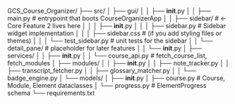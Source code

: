 GCS_Course_Organizer/
├── src/
│   ├── gui/
│   │   ├── __init__.py
│   │   ├── main.py               # entrypoint that boots CourseOrganizerApp
│   │   ├── sidebar/              # ← Core Feature 2 lives here
│   │   │   ├── __init__.py
│   │   │   ├── sidebar.py        # Sidebar widget implementation
│   │   │   ├── sidebar.css       # (if you add styling files or themes)
│   │   │   └── test_sidebar.py   # unit tests for the sidebar
│   │   └── detail_pane/          # placeholder for later features
│   │       └── __init__.py
│   ├── services/
│   │   ├── __init__.py
│   │   └── course_api.py         # fetch_course_list, fetch_modules
│   ├── modules/
│   │   ├── __init__.py
│   │   ├── note_tracker.py
│   │   ├── transcript_fetcher.py
│   │   ├── glossary_matcher.py
│   │   └── badge_engine.py
│   └── models/
│       ├── __init__.py
│       ├── course.py             # Course, Module, Element dataclasses
│       └── progress.py           # ElementProgress schema
└── requirements.txt

